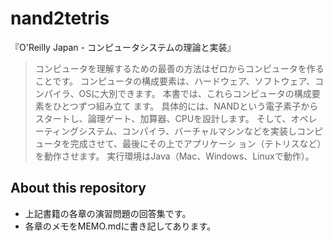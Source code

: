 # nand2tetris
『O'Reilly Japan - コンピュータシステムの理論と実装』

> コンピュータを理解するための最善の方法はゼロからコンピュータを作ることです。 コンピュータの構成要素は、ハードウェア、ソフトウェア、コンパイラ、OSに大別できます。 本書では、これらコンピュータの構成要素をひとつずつ組み立て
> ます。 具体的には、NANDという電子素子からスタートし、論理ゲート、加算器、CPUを設計します。 そして、オペレーティングシステム、コンパイラ、バーチャルマシンなどを実装しコンピュータを完成させて、最後にその上でアプリケーシ
> ョン（テトリスなど）を動作させます。 実行環境はJava（Mac、Windows、Linuxで動作）。

## About this repository
- 上記書籍の各章の演習問題の回答集です。 
- 各章のメモをMEMO.mdに書き記してあります。
